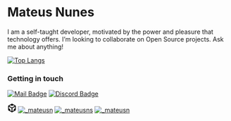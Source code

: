 # Mateus Nunes
<!--<img align="center" src="./programming.gif">-->
<!--<img align="right" src="./computer-illustration.png" width="350"/>-->


<p>I am a self-taught developer, motivated by the power and pleasure that technology offers. I’m looking to collaborate on Open Source projects. Ask me about anything!</p> 

[![Top Langs](https://github-readme-stats.vercel.app/api/top-langs/?username=mateusnssp&hide=html,css,jupyter+notebook&layout=compact&langs_count=8)](https://github.com/anuraghazra/github-readme-stats)


### Getting in touch

<!--
[![Instagram Badge](https://img.shields.io/badge/-Instagram-6633cc?style=flat-square&labelColor=6633cc&logo=instagram&logoColor=white&link=https://_mateusn)](https://instagram.com/_mateusn) 
[![Linkedin Badge](https://img.shields.io/badge/-Mateus%20Nunes-6633cc?style=flat-square&logo=Protonmail&logoColor=white&link=mailto:mateusnss@protonmail.ch)](mailto:mateusnss@protonmail.ch)
[![Discord Badge](https://img.shields.io/badge/-mateusnssp%234206-6633cc?style=flat-square&logo=discord&logoColor=white&link=)](mateusnssp#4206)
-->
[![Mail Badge](https://img.shields.io/badge/-Mateus%20Nunes-000?style=flat-square&logo=Protonmail&logoColor=white&link=mailto:mateusnss@protonmail.ch)](mailto:mateusnss@protonmail.ch)
[![Discord Badge](https://img.shields.io/badge/-mateusnssp%234206-000?style=flat-square&logo=discord&logoColor=white&link=)](mateusnssp#4206) 

<a href="https://codesandbox.io/u/mateusnssp"><img alt="Mateus Nunes - CodeSandbox" width="20px" src="./icons/codesandbox.svg" /></a>
<a href="https://www.instagram.com/_mateusn/" target="blank"><img src="https://cdn.jsdelivr.net/npm/simple-icons@3.0.1/icons/instagram.svg" alt="_mateusn" height="20" width="20"></a>
<a href="https://twitter.com/_mateusns" target="blank"><img src="https://cdn.jsdelivr.net/npm/simple-icons@3.0.1/icons/twitter.svg" alt="_mateusns" height="20" width="20"></a>
<a href="" target="blank"><img src="https://cdn.jsdelivr.net/npm/simple-icons@3.0.1/icons/linkedin.svg" alt="_mateusn" height="20" width="20"></a>






<!-- redes sociais -->
<div align="center">
<p align="center">
<!--
<a href="https://www.instagram.com/_mateusn/" target="blank"><img align="center" src="https://cdn.jsdelivr.net/npm/simple-icons@3.0.1/icons/instagram.svg" alt="_mateusn" height="40" width="40"></a>
<a href="https://twitter.com/_mateusns" target="blank"><img align="center" src="https://cdn.jsdelivr.net/npm/simple-icons@3.0.1/icons/twitter.svg" alt="_mateusns" height="40" width="40"></a>
<a href="" target="blank"><img align="center" src="https://cdn.jsdelivr.net/npm/simple-icons@3.0.1/icons/facebook.svg" alt="will.constantinov" alt="_mateusn" height="40" width="40"></a>
<a href="" target="blank"><img align="center" src="https://cdn.jsdelivr.net/npm/simple-icons@3.0.1/icons/linkedin.svg" alt="_mateusn" height="40" width="40"></a>
-->
<!--
<a href="" target="blank"><img align="center" src="https://cdn.jsdelivr.net/npm/simple-icons@3.0.1/icons/dev-dot-to.svg" alt="_mateusn" height="40" width="40"></a>
<a href="https://github.com/mateusnssp/" target="blank"><img align="center" src="https://cdn.jsdelivr.net/npm/simple-icons@3.0.1/icons/github.svg" alt="_mateusn" height="40" width="40"></a>
-->

<!--

</p>
</div>


<div align = "center">

<a href="mateusnss@protonmail.ch"><img align="center" src="https://img.shields.io/static/v1?label=&logo=protonmail&message=Protonmail&logoColor=ffffff&color=505061&labelColor=505061"></a> <a href=""><img align="center" src="https://img.shields.io/static/v1?label=&logo=discord&message=mateusnssp%234206&logoColor=ffffff&color=7389D8&labelColor=6A7EC2)]"></a>

</div>


<h2 align="center">Habilidades</h2>

<div align="center">


<img align="center" src="./icons/python-original.svg" width="40" height="40">

<img align="center" src="./icons/html5-original.svg" width="40" height="40">
<img align="center" src="./icons/css3-original.svg" width="40" height="40">
<img align="center" src="./icons/javascript-original.svg" width="40" height="40">
<img align="center" src="./icons/git-original.svg" width="40" height="40">

<img align="center" src="./icons/dot-net-original.svg" width="50" height="60">
<img align="center" src="./icons/csharp-original.svg" width="40" height="40">




<div></br>

<div align="center">
<img align="center" src="https://github-readme-stats.vercel.app/api/top-langs/?username=mateusnssp&layout=compact&hide=Jupyter+Notebook" alt="mateusnssp" />
</div>




<!--
**mateusnssp/mateusnssp** is a ✨ _special_ ✨ repository because its `README.md` (this file) appears on your GitHub profile.

Here are some ideas to get you started:

- 🔭 I’m currently working on ...
- 🌱 I’m currently learning C #, 2D games and web development
- 👯 I’m looking to collaborate on Open Source projects
- 🤔 I’m looking for help with ...
- 💬 Ask me about ...
- 📫 How to reach me: ...
- 😄 Pronouns: ...
- ⚡ Fun fact: ...

html, css, js
c#/dotnet, python, 
git,

-->
